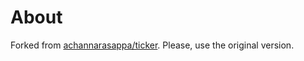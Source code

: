 # About

Forked from [achannarasappa/ticker](https://github.com/achannarasappa/ticker). Please, use the original version.

